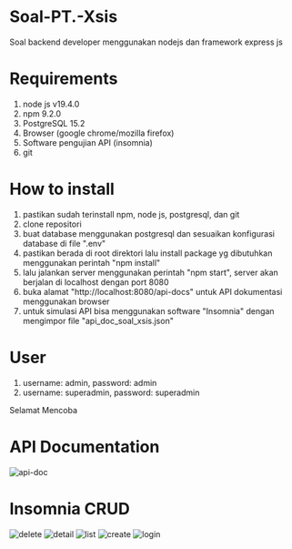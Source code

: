 # Soal-PT.-Xsis
Soal backend developer menggunakan nodejs dan framework express js

# Requirements
1. node js v19.4.0
2. npm 9.2.0
3. PostgreSQL 15.2
4. Browser (google chrome/mozilla firefox)
5. Software pengujian API (insomnia)
6. git

# How to install
1. pastikan sudah terinstall npm, node js, postgresql, dan git
2. clone repositori
3. buat database menggunakan postgresql dan sesuaikan konfigurasi database di file ".env"
4. pastikan berada di root direktori lalu install package yg dibutuhkan menggunakan perintah "npm install"
5. lalu jalankan server menggunakan perintah "npm start", server akan berjalan di localhost dengan port 8080
6. buka alamat "http://localhost:8080/api-docs" untuk API dokumentasi menggunakan browser
7. untuk simulasi API bisa menggunakan software "Insomnia" dengan mengimpor file "api_doc_soal_xsis.json"

# User
1. username: admin, password: admin
2. username: superadmin, password: superadmin

Selamat Mencoba

# API Documentation
![api-doc](https://github.com/Uthenicky/Soal-PT.-Xsis/assets/90228108/1e740c54-d04c-401c-9362-63c5cbc20764)

# Insomnia CRUD

![delete](https://github.com/Uthenicky/Soal-PT.-Xsis/assets/90228108/8e6d93c7-4de4-415b-a13e-8adc3e7d0796)
![detail](https://github.com/Uthenicky/Soal-PT.-Xsis/assets/90228108/d55aa718-a2d5-4f3d-be36-a178e6902076)
![list](https://github.com/Uthenicky/Soal-PT.-Xsis/assets/90228108/3b69dc75-dbd7-483f-be00-c4b4d9d736c4)
![create](https://github.com/Uthenicky/Soal-PT.-Xsis/assets/90228108/a25eaf2a-4598-4807-9463-c527d001c232)
![login](https://github.com/Uthenicky/Soal-PT.-Xsis/assets/90228108/db70150d-0b88-4cee-bc38-13a0d83d7cd6)
